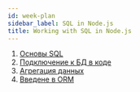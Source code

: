 ```yaml
---
id: week-plan
sidebar_label: SQL in Node.js
title: Working with SQL in Node.js
---
```


1. [Основы SQL](01-sql.md)
2. [Подключение к БД в коде](02-connection.md)
3. [Агрегация данных](03-aggregations.md)
4. [Введене в ORM](04-orm.md)
